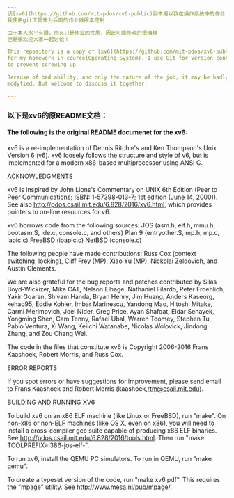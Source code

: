 ```yaml
---
该[xv6](https://github.com/mit-pdos/xv6-public)副本用以我在操作系统中的作业
我使用git工具来为后面的作业做版本控制

由于本人水平有限，而且只是作业的性质，因此可能修改的很糟糕
但是很欢迎大家一起讨论！

This repository is a copy of [xv6](https://github.com/mit-pdos/xv6-public) 
for my homework in cource(Operating System). I use Git for version control 
to prevent screwing up

Because of bad ability, and only the nature of the job, it may be badly 
modyfied. But welcome to discuss it together!

---
```

### 以下是xv6的原README文档：
#### The following is the original README documenet for the xv6:

xv6 is a re-implementation of Dennis Ritchie's and Ken Thompson's Unix
Version 6 (v6).  xv6 loosely follows the structure and style of v6,
but is implemented for a modern x86-based multiprocessor using ANSI C.

ACKNOWLEDGMENTS

xv6 is inspired by John Lions's Commentary on UNIX 6th Edition (Peer
to Peer Communications; ISBN: 1-57398-013-7; 1st edition (June 14,
2000)). See also http://pdos.csail.mit.edu/6.828/2016/xv6.html, which
provides pointers to on-line resources for v6.

xv6 borrows code from the following sources:
    JOS (asm.h, elf.h, mmu.h, bootasm.S, ide.c, console.c, and others)
    Plan 9 (entryother.S, mp.h, mp.c, lapic.c)
    FreeBSD (ioapic.c)
    NetBSD (console.c)

The following people have made contributions: Russ Cox (context switching,
locking), Cliff Frey (MP), Xiao Yu (MP), Nickolai Zeldovich, and Austin
Clements.

We are also grateful for the bug reports and patches contributed by Silas
Boyd-Wickizer, Mike CAT, Nelson Elhage, Nathaniel Filardo, Peter Froehlich,
Yakir Goaran, Shivam Handa, Bryan Henry, Jim Huang, Anders Kaseorg, kehao95,
Eddie Kohler, Imbar Marinescu, Yandong Mao, Hitoshi Mitake, Carmi Merimovich,
Joel Nider, Greg Price, Ayan Shafqat, Eldar Sehayek, Yongming Shen, Cam Tenny,
Rafael Ubal, Warren Toomey, Stephen Tu, Pablo Ventura, Xi Wang, Keiichi
Watanabe, Nicolas Wolovick, Jindong Zhang, and Zou Chang Wei.

The code in the files that constitute xv6 is
Copyright 2006-2016 Frans Kaashoek, Robert Morris, and Russ Cox.

ERROR REPORTS

If you spot errors or have suggestions for improvement, please send
email to Frans Kaashoek and Robert Morris (kaashoek,rtm@csail.mit.edu).

BUILDING AND RUNNING XV6

To build xv6 on an x86 ELF machine (like Linux or FreeBSD), run "make".
On non-x86 or non-ELF machines (like OS X, even on x86), you will
need to install a cross-compiler gcc suite capable of producing x86 ELF
binaries.  See http://pdos.csail.mit.edu/6.828/2016/tools.html.
Then run "make TOOLPREFIX=i386-jos-elf-".

To run xv6, install the QEMU PC simulators.  To run in QEMU, run "make qemu".

To create a typeset version of the code, run "make xv6.pdf".  This
requires the "mpage" utility.  See http://www.mesa.nl/pub/mpage/.
